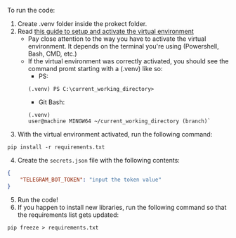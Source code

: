 To run the code:
1. Create .venv folder inside the prokect folder.
2. Read [this guide to setup and activate the virtual environment](https://docs.python.org/3/library/venv.html)
    - Pay close attention to the way you have to activate the virtual environment. It depends on the terminal you're using (Powershell, Bash, CMD, etc.)
    - If the virtual environment was correctly activated, you should see the command promt starting with a (.venv) like so:
        - PS: 
        ```
        (.venv) PS C:\current_working_directory>
        ```
        - Git Bash:
        ```
        (.venv)
        user@machine MINGW64 ~/current_working_directory (branch)`
        ```
3. With the virtual environment activated, run the following command:
```
pip install -r requirements.txt
```
4. Create the `secrets.json` file with the following contents:
```json
{
    "TELEGRAM_BOT_TOKEN": "input the token value"
}
```
5. Run the code!
6. If you happen to install new libraries, run the following command so that the requirements list gets updated:
```
pip freeze > requirements.txt
```